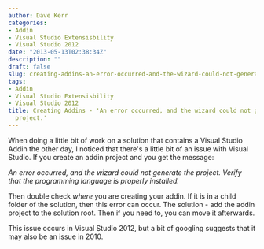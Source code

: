 ```yaml
---
author: Dave Kerr
categories:
- Addin
- Visual Studio Extensisbility
- Visual Studio 2012
date: "2013-05-13T02:38:34Z"
description: ""
draft: false
slug: creating-addins-an-error-occurred-and-the-wizard-could-not-generate-the-project
tags:
- Addin
- Visual Studio Extensisbility
- Visual Studio 2012
title: Creating Addins - 'An error occurred, and the wizard could not generate the
  project.'
---
```



When doing a little bit of work on a solution that contains a Visual Studio Addin the other day, I noticed that there's a little bit of an issue with Visual Studio. If you create an addin project and you get the message:

<em>An error occurred, and the wizard could not generate the project. Verify that the programming language is properly installed.</em>

Then double check <em>where </em>you are creating your addin. If it is in a child folder of the solution, then this error can occur. The solution - add the addin project to the solution root. Then if you need to, you can move it afterwards.

This issue occurs in Visual Studio 2012, but a bit of googling suggests that it may also be an issue in 2010.

